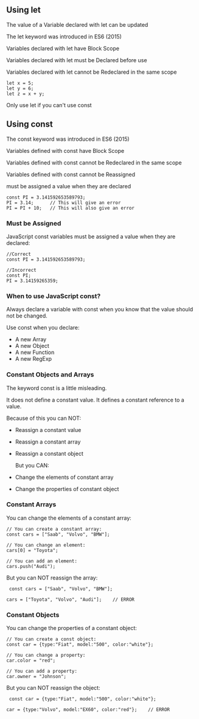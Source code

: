 ## Using let

The value of a Variable declared with let can be updated

The let keyword was introduced in ES6 (2015)

Variables declared with let have Block Scope

Variables declared with let must be Declared before use

Variables declared with let cannot be Redeclared in the same scope

```JS
let x = 5;
let y = 6;
let z = x + y;
```

Only use let if you can't use const

## Using const

The const keyword was introduced in ES6 (2015)

Variables defined with const have Block Scope

Variables defined with const cannot be Redeclared in the same scope

Variables defined with const cannot be Reassigned

must be assigned a value when they are declared

```JS
const PI = 3.141592653589793;
PI = 3.14;      // This will give an error
PI = PI + 10;   // This will also give an error
```

### Must be Assigned

JavaScript const variables must be assigned a value when they are declared:

```JS
//Correct
const PI = 3.141592653589793;

//Incorrect
const PI;
PI = 3.14159265359;
```

### When to use JavaScript const?

Always declare a variable with const when you know that the value should not be changed.

Use const when you declare:

- A new Array
- A new Object
- A new Function
- A new RegExp

### Constant Objects and Arrays

The keyword const is a little misleading.

It does not define a constant value. It defines a constant reference to a value.

Because of this you can NOT:

- Reassign a constant value
- Reassign a constant array
- Reassign a constant object

  But you CAN:

- Change the elements of constant array
- Change the properties of constant object

### Constant Arrays

You can change the elements of a constant array:

```JS
// You can create a constant array:
const cars = ["Saab", "Volvo", "BMW"];

// You can change an element:
cars[0] = "Toyota";

// You can add an element:
cars.push("Audi");
```

But you can NOT reassign the array:

```JS
 const cars = ["Saab", "Volvo", "BMW"];

cars = ["Toyota", "Volvo", "Audi"];    // ERROR
```

### Constant Objects

You can change the properties of a constant object:

```JS
// You can create a const object:
const car = {type:"Fiat", model:"500", color:"white"};

// You can change a property:
car.color = "red";

// You can add a property:
car.owner = "Johnson";
```

But you can NOT reassign the object:

```JS
 const car = {type:"Fiat", model:"500", color:"white"};

car = {type:"Volvo", model:"EX60", color:"red"};    // ERROR
```
